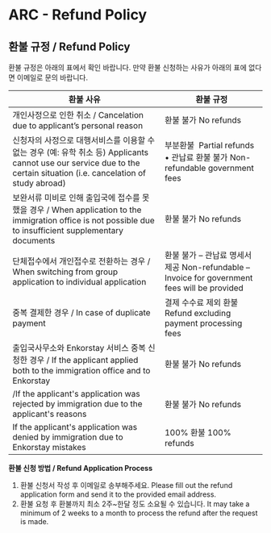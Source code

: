 # ARC - Refund Policy

## **환불 규정 / Refund Policy**

환불 규정은 아래의 표에서 확인 바랍니다. 만약 환불 신청하는 사유가 아래의 표에 없다면 이메일로 문의 바랍니다.

| **환불 사유**                                                                                                                                                           | **환불 규정**                                                                                |
| ----------------------------------------------------------------------------------------------------------------------------------------------------------------------- | -------------------------------------------------------------------------------------------- |
| 개인사정으로 인한 취소 / Cancelation due to applicant’s personal reason                                                                                                 | 환불 불가 No refunds                                                                         |
| 신청자의 사정으로 대행서비스를 이용할 수 없는 경우 (예: 유학 취소 등) Applicants cannot use our service due to the certain situation (i.e. cancelation of study abroad) | 부분환불  Partial refunds • 관납료 환불 불가 Non-refundable government fees                  |
| 보완서류 미비로 인해 출입국에 접수를 못했을 경우 / When application to the immigration office is not possible due to insufficient supplementary documents               | 환불 불가 No refunds                                                                         |
| 단체접수에서 개인접수로 전환하는 경우 / When switching from group application to individual application                                                                 | 환불 불가 – 관납료 명세서 제공 Non-refundable – Invoice for government fees will be provided |
| 중복 결제한 경우 / In case of duplicate payment                                                                                                                         | 결제 수수료 제외 환불 Refund excluding payment processing fees                               |
| 출입국사무소와 Enkorstay 서비스 중복 신청한 경우 / If the applicant applied both to the immigration office and to Enkorstay                                             | 환불 불가 No refunds                                                                         |
| /If the applicant's application was rejected by immigration due to the applicant's reasons                                                                              | 환불 불가 No refunds                                                                         |
| If the applicant's application was denied by immigration due to Enkorstay mistakes                                                                                      | 100% 환불 100% refunds                                                                       |

**환불 신청 방법 / Refund Application Process**

1. 환불 신청서 작성 후 이메일로 송부해주세요. Please fill out the refund application form and send it to the provided email address.
2. 환불 요청 후 환불까지 최소 2주~한달 정도 소요될 수 있습니다. It may take a minimum of 2 weeks to a month to process the refund after the request is made.
